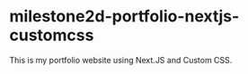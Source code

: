 # milestone2d-portfolio-nextjs-customcss
This is my portfolio website using Next.JS and  Custom CSS.
